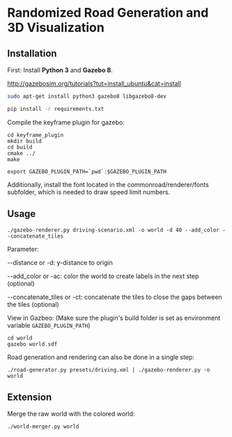 # Randomized Road Generation and 3D Visualization

## Installation

First: Install **Python 3** and **Gazebo 8**.

http://gazebosim.org/tutorials?tut=install_ubuntu&cat=install

```sh
sudo apt-get install python3 gazebo8 libgazebo8-dev

pip install -r requirements.txt
```

Compile the keyframe plugin for gazebo:

```
cd keyframe_plugin
mkdir build
cd build
cmake ../
make

export GAZEBO_PLUGIN_PATH=`pwd`:$GAZEBO_PLUGIN_PATH
```

Additionally, install the font located in the commonroad/renderer/fonts subfolder, which is needed to draw speed limit numbers.

## Usage
```
./gazebo-renderer.py driving-scenario.xml -o world -d 40 --add_color --concatenate_tiles
```
Parameter:

--distance or -d: y-distance to origin 

--add_color or -ac: color the world to create labels in the next step (optional)

--concatenate_tiles or -ct: concatenate the tiles to close the gaps between the tiles (optional)

View in Gazbeo:
(Make sure the plugin's build folder is set as environment variable `GAZEBO_PLUGIN_PATH`)

```
cd world
gazebo world.sdf
```

Road generation and rendering can also be done in a single step:

```
./road-generator.py presets/driving.xml | ./gazebo-renderer.py -o world
```

## Extension
Merge the raw world with the colored world:

```
./world-merger.py world
```
